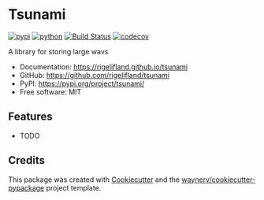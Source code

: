 # Tsunami


[![pypi](https://img.shields.io/pypi/v/tsunami.svg)](https://pypi.org/project/tsunami/)
[![python](https://img.shields.io/pypi/pyversions/tsunami.svg)](https://pypi.org/project/tsunami/)
[![Build Status](https://github.com/rigelifland/tsunami/actions/workflows/dev.yml/badge.svg)](https://github.com/rigelifland/tsunami/actions/workflows/dev.yml)
[![codecov](https://codecov.io/gh/rigelifland/tsunami/branch/main/graphs/badge.svg)](https://codecov.io/github/rigelifland/tsunami)



A library for storing large wavs


* Documentation: <https://rigelifland.github.io/tsunami>
* GitHub: <https://github.com/rigelifland/tsunami>
* PyPI: <https://pypi.org/project/tsunami/>
* Free software: MIT


## Features

* TODO

## Credits

This package was created with [Cookiecutter](https://github.com/audreyr/cookiecutter) and the [waynerv/cookiecutter-pypackage](https://github.com/waynerv/cookiecutter-pypackage) project template.
